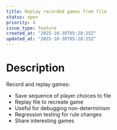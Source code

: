 ```yaml
---
title: Replay recorded games from file
status: open
priority: 4
issue_type: feature
created_at: "2025-10-30T05:28:25Z"
updated_at: "2025-10-30T05:28:25Z"
---
```


# Description

Record and replay games:
- Save sequence of player choices to file
- Replay file to recreate game
- Useful for debugging non-determinism
- Regression testing for rule changes
- Share interesting games
